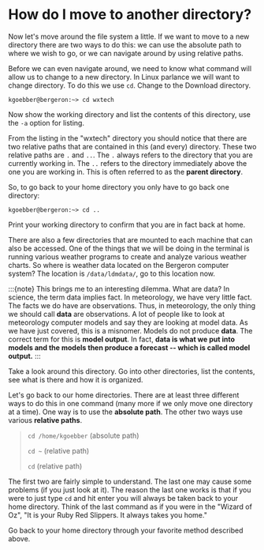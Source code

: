 # How do I move to another directory?

Now let's move around the file system a little. If we want to move to a
new directory there are two ways to do this: we can use the absolute
path to where we wish to go, or we can navigate around by using relative
paths.

Before we can even navigate around, we need to know what command will
allow us to change to a new directory. In Linux parlance we will want to
change directory. To do this we use `cd`. Change to the Download
directory.

`kgoebber@bergeron:~> cd wxtech`

Now show the working directory and list the contents of this directory,
use the `-a` option for listing.

From the listing in the "wxtech" directory you should notice that there
are two relative paths that are contained in this (and every) directory.
These two relative paths are `.` and `..`. The `.` always
refers to the directory that you are currently working in. The `..`
refers to the directory immediately above the one you are working in.
This is often referred to as the **parent directory**.

So, to go back to your home directory you only have to go back one
directory:

`kgoebber@bergeron:~> cd ..`

Print your working directory to confirm that you are in fact back at
home.

There are also a few directories that are mounted to each machine that
can also be accessed. One of the things that we will be doing in the
terminal is running various weather programs to create and analyze
various weather charts. So where is weather data located on the Bergeron
computer system? The location is `/data/ldmdata/`, go to this location
now.

:::{note}
This brings me to an interesting dilemma. What are data?
In science, the term data implies fact. In meteorology, we have very
little fact. The facts we do have are observations. Thus, in
meteorology, the only thing we should call **data** are observations. A
lot of people like to look at meteorology computer models and say they
are looking at model data. As we have just covered, this is a misnomer.
Models do not produce **data**. The correct term for this is **model
output**. In fact, **data is what we put into models and the models then
produce a forecast -- which is called model output.**
:::

Take a look around this directory. Go into other directories, list the
contents, see what is there and how it is organized.

Let's go back to our home directories. There are at least three
different ways to do this in one command (many more if we only move one
directory at a time). One way is to use the **absolute path**. The other
two ways use various **relative paths**.

> `cd /home/kgoebber` (absolute path)
>
> `cd ~` (relative path)
>
> `cd` (relative path)

The first two are fairly simple to understand. The last one may cause
some problems (if you just look at it). The reason the last one works is
that if you were to just type `cd` and hit enter you will always be
taken back to your home directory. Think of the last command as if you
were in the "Wizard of Oz", "It is your Ruby Red Slippers. It always
takes you home."

Go back to your home directory through your favorite method described
above.
